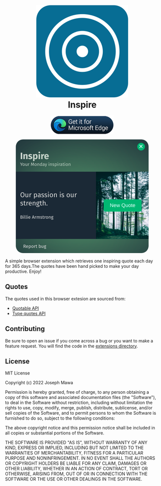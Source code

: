  <!-- markdownlint-disable -->
<h1 align="center">
  <img src="./images/target.svg" alt="Breathing" /><br>
  Inspire
</h1>

<p align="center">
  <a href="https://microsoftedge.microsoft.com/addons/detail/inspirational-quotes/kgpcddfdjidepddepnigkmlgddpknfal" style="text-decoration:none">
    <img src="./images/badges/badge.png"   alt="Download from microsoft store" title="Download from microsoft store"/>
  </a>
</p>

<p align="center" > 
  <a>
    <img src="./images/screenshots/extension.png" style="border-radius: 23.438px"  alt="Inspire"/>
  </a>
</p>

A simple browser extension which retrieves one inspiring quote each day for 365 days.The quotes have been hand picked to make your day productive. Enjoy!

<!-- markdownlint-enable -->
<!-- markdownlint-disable headings -->

## Quotes

The quotes used in this browser extesion are sourced from:

- [Quotable API](https://github.com/lukePeavey/quotable)
- [Type quotes API](https://type.fit/api/quotes)

## Contributing

Be sure to open an issue if you come across a bug or you want to make a feature request.
You will find the code in the [extensions directory](./extensions/).

## License

MIT License

Copyright (c) 2022 Joseph Mawa

Permission is hereby granted, free of charge, to any person obtaining a copy
of this software and associated documentation files (the "Software"), to deal
in the Software without restriction, including without limitation the rights
to use, copy, modify, merge, publish, distribute, sublicense, and/or sell
copies of the Software, and to permit persons to whom the Software is
furnished to do so, subject to the following conditions:

The above copyright notice and this permission notice shall be included in all
copies or substantial portions of the Software.

THE SOFTWARE IS PROVIDED "AS IS", WITHOUT WARRANTY OF ANY KIND, EXPRESS OR
IMPLIED, INCLUDING BUT NOT LIMITED TO THE WARRANTIES OF MERCHANTABILITY,
FITNESS FOR A PARTICULAR PURPOSE AND NONINFRINGEMENT. IN NO EVENT SHALL THE
AUTHORS OR COPYRIGHT HOLDERS BE LIABLE FOR ANY CLAIM, DAMAGES OR OTHER
LIABILITY, WHETHER IN AN ACTION OF CONTRACT, TORT OR OTHERWISE, ARISING FROM,
OUT OF OR IN CONNECTION WITH THE SOFTWARE OR THE USE OR OTHER DEALINGS IN THE
SOFTWARE.
